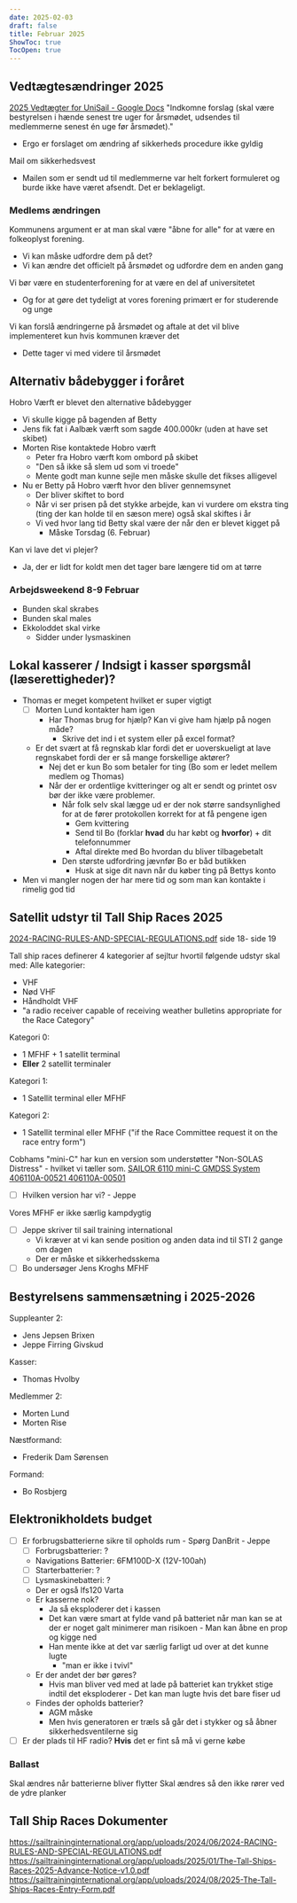 ```yaml
---
date: 2025-02-03
draft: false
title: Februar 2025
ShowToc: true
TocOpen: true
---
```

## Vedtægtesændringer 2025

[2025 Vedtægter for UniSail - Google Docs](https://docs.google.com/document/d/1AZJgNG-O538WrWbajeraB3N4teDwVPPCfEywPy_0Xjc/edit?tab=t.0#heading=h.fff21abrwrcu)
"Indkomne forslag (skal være bestyrelsen i hænde senest tre uger for årsmødet, udsendes til medlemmerne senest én uge før årsmødet)."

- Ergo er forslaget om ændring af sikkerheds procedure ikke gyldig

Mail om sikkerhedsvest

- Mailen som er sendt ud til medlemmerne var helt forkert formuleret og burde ikke have været afsendt. Det er beklageligt.

### Medlems ændringen

Kommunens argument er at man skal være "åbne for alle" for at være en folkeoplyst forening.

- Vi kan måske udfordre dem på det?
- Vi kan ændre det officielt på årsmødet og udfordre dem en anden gang

Vi bør være en studenterforening for at være en del af universitetet

- Og for at gøre det tydeligt at vores forening primært er for studerende og unge

Vi kan forslå ændringerne på årsmødet og aftale at det vil blive implementeret kun hvis kommunen kræver det

- Dette tager vi med videre til årsmødet

## Alternativ bådebygger i foråret

Hobro Værft er blevet den alternative bådebygger

- Vi skulle kigge på bagenden af Betty
- Jens fik fat i Aalbæk værft som sagde 400.000kr (uden at have set skibet)
- Morten Rise kontaktede Hobro værft
  - Peter fra Hobro værft kom ombord på skibet
  - "Den så ikke så slem ud som vi troede"
  - Mente godt man kunne sejle men måske skulle det fikses alligevel
- Nu er Betty på Hobro værft hvor den bliver gennemsynet
  - Der bliver skiftet to bord
  - Når vi ser prisen på det stykke arbejde, kan vi vurdere om ekstra ting (ting der kan holde til en sæson mere) også skal skiftes i år
  - Vi ved hvor lang tid Betty skal være der når den er blevet kigget på
    - Måske Torsdag (6. Februar)

Kan vi lave det vi plejer?

- Ja, der er lidt for koldt men det tager bare længere tid om at tørre

### Arbejdsweekend 8-9 Februar

- Bunden skal skrabes
- Bunden skal males
- Ekkoloddet skal virke
  - Sidder under lysmaskinen

## Lokal kasserer / Indsigt i kasser spørgsmål (læserettigheder)?

- Thomas er meget kompetent hvilket er super vigtigt
  - [ ] Morten Lund kontakter ham igen
    - Har Thomas brug for hjælp? Kan vi give ham hjælp på nogen måde?
      - Skrive det ind i et system eller på excel format?
  - Er det svært at få regnskab klar fordi det er uoverskueligt at lave regnskabet fordi der er så mange forskellige aktører?
    - Nej det er kun Bo som betaler for ting (Bo som er ledet mellem medlem og Thomas)
    - Når der er ordentlige kvitteringer og alt er sendt og printet osv bør der ikke være problemer.
      - Når folk selv skal lægge ud er der nok større sandsynlighed for at de fører protokollen korrekt for at få pengene igen
        - Gem kvittering
        - Send til Bo (forklar **hvad** du har købt og **hvorfor**) + dit telefonnummer
        - Aftal direkte med Bo hvordan du bliver tilbagebetalt
      - Den største udfordring jævnfør Bo er båd butikken
        - Husk at sige dit navn når du køber ting på Bettys konto
- Men vi mangler nogen der har mere tid og som man kan kontakte i rimelig god tid

## Satellit udstyr til Tall Ship Races 2025

[2024-RACING-RULES-AND-SPECIAL-REGULATIONS.pdf](https://sailtraininginternational.org/app/uploads/2024/06/2024-RACING-RULES-AND-SPECIAL-REGULATIONS.pdf) side 18- side 19

Tall ship races definerer 4 kategorier af sejltur hvortil følgende udstyr skal med:
Alle kategorier:

- VHF
- Nød VHF
- Håndholdt VHF
- "a radio receiver capable of receiving weather bulletins appropriate for the Race Category"

Kategori 0:

- 1 MFHF + 1 satellit terminal
- **Eller** 2 satellit terminaler

Kategori 1:

- 1 Satellit terminal eller MFHF

Kategori 2:

- 1 Satellit terminal eller MFHF ("if the Race Committee request it on the race entry form")

Cobhams "mini-C" har kun en version som understøtter "Non-SOLAS Distress" - hvilket vi tæller som.  [SAILOR 6110 mini-C GMDSS System 406110A-00521 406110A-00501](https://www.bluesat.com/sailor-6110-mini-c-gmdss-system.html)

- [ ] Hvilken version har vi? - Jeppe

Vores MFHF er ikke særlig kampdygtig

- [ ] Jeppe skriver til sail training international
  - Vi kræver at vi kan sende position og anden data ind til STI 2 gange om dagen
  - Der er måske et sikkerhedsskema
- [ ] Bo undersøger Jens Kroghs MFHF

## Bestyrelsens sammensætning i 2025-2026

Suppleanter 2:

- Jens Jepsen Brixen
- Jeppe Firring Givskud

Kasser:

- Thomas Hvolby

Medlemmer 2:

- Morten Lund
- Morten Rise

Næstformand:

- Frederik Dam Sørensen

Formand:

- Bo Rosbjerg

## Elektronikholdets budget

- [ ] Er forbrugsbatterierne sikre til opholds rum - Spørg DanBrit - Jeppe
  - [ ] Forbrugsbatterier: ?
  - Navigations Batterier: 6FM100D-X (12V-100ah)
  - [ ] Starterbatterier: ?
  - [ ] Lysmaskinebatteri: ?
  - Der er også lfs120 Varta
  - Er kasserne nok?
    - Ja så eksploderer det i kassen
    - Det kan være smart at fylde vand på batteriet når man kan se at der er noget galt minimerer man risikoen - Man kan åbne en prop og kigge ned
    - Han mente ikke at det var særlig farligt ud over at det kunne lugte
      - "man er ikke i tvivl"
  - Er der andet der bør gøres?
    - Hvis man bliver ved med at lade på batteriet kan trykket stige indtil det eksploderer - Det kan man lugte hvis det bare fiser ud
  - Findes der opholds batterier?
    - AGM måske
    - Men hvis generatoren er træls så går det i stykker og så åbner sikkerhedsventilerne sig
- [ ] Er der plads til HF radio?
**Hvis** det er fint så må vi gerne købe

### Ballast

Skal ændres når batterierne bliver flytter
Skal ændres så den ikke rører ved de ydre planker

## Tall Ship Races Dokumenter

<https://sailtraininginternational.org/app/uploads/2024/06/2024-RACING-RULES-AND-SPECIAL-REGULATIONS.pdf>
<https://sailtraininginternational.org/app/uploads/2025/01/The-Tall-Ships-Races-2025-Advance-Notice-v1.0.pdf>
<https://sailtraininginternational.org/app/uploads/2024/08/2025-The-Tall-Ships-Races-Entry-Form.pdf>
